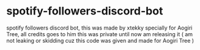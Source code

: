 # spotify-followers-discord-bot
spotify followers discord bot, this was made by xtekky specially for Aogiri Tree, all credits goes to him this was private until now am releasing it ( am not leaking or skidding cuz this code was given and made for Aogiri Tree )
